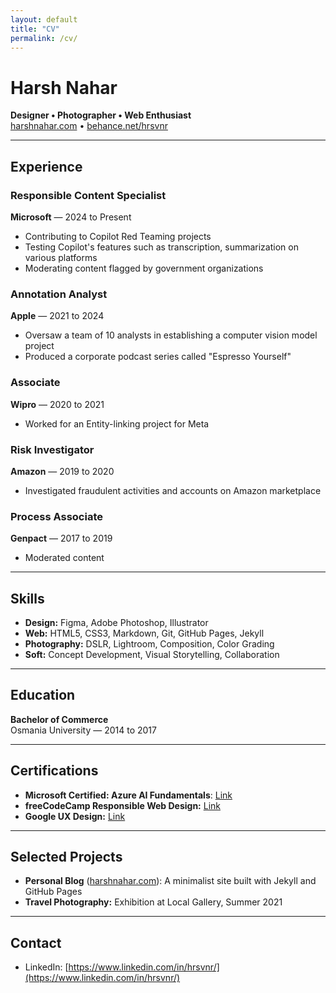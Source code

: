 ```yaml
---
layout: default
title: "CV"
permalink: /cv/
---
```


<meta name="robots" content="noindex,nofollow">

# Harsh Nahar

**Designer • Photographer • Web Enthusiast**  
[harshnahar.com](https://harshnahar.com) • [behance.net/hrsvnr](https://behance.net/hrsvnr)

---

## Experience

### Responsible Content Specialist 
**Microsoft** — 2024 to Present  
- Contributing to Copilot Red Teaming projects
- Testing Copilot's features such as transcription, summarization on various platforms
- Moderating content flagged by government organizations
### Annotation Analyst  
**Apple** — 2021 to 2024  
- Oversaw a team of 10 analysts in establishing a computer vision model project 
- Produced a corporate podcast series called "Espresso Yourself"
### Associate  
**Wipro** — 2020 to 2021  
- Worked for an Entity-linking project for Meta 
### Risk Investigator  
**Amazon** — 2019 to 2020  
- Investigated fraudulent activities and accounts on Amazon marketplace 
### Process Associate 
**Genpact** — 2017 to 2019
- Moderated content 

---

## Skills

- **Design:** Figma, Adobe Photoshop, Illustrator  
- **Web:** HTML5, CSS3, Markdown, Git, GitHub Pages, Jekyll  
- **Photography:** DSLR, Lightroom, Composition, Color Grading  
- **Soft:** Concept Development, Visual Storytelling, Collaboration

---

## Education

**Bachelor of Commerce**  
Osmania University — 2014 to 2017

---

## Certifications

- **Microsoft Certified: Azure AI Fundamentals**: [Link](https://learn.microsoft.com/en-in/users/harshvardhannahar-7779/credentials/8aeb8bf3c007f67c)
- **freeCodeCamp Responsible Web Design:** [Link](https://www.freecodecamp.org/certification/yokomita/responsive-web-design)  
- **Google UX Design:** [Link](https://coursera.org/share/97b933ec6fb2bbb106b16c12972f45fa)  

---

## Selected Projects

- **Personal Blog** ([harshnahar.com](https://harshnahar.com)): A minimalist site built with Jekyll and GitHub Pages  
- **Travel Photography:** Exhibition at Local Gallery, Summer 2021  

---

## Contact

- LinkedIn: [https://www.linkedin.com/in/hrsvnr/](https://www.linkedin.com/in/hrsvnr/)  

